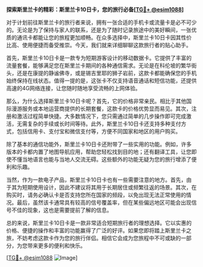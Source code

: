 **探索斯里兰卡的精彩：斯里兰卡10日卡，您的旅行必备[[TG💪+ @esim1088](https://t.me/s/esim1088)]**

对于计划前往斯里兰卡的旅行者来说，拥有一张合适的手机卡或流量卡是必不可少的。无论是为了保持与家人的联系，还是为了随时记录旅途中的美好瞬间，一张优质的通讯卡都能让您的旅程更加顺畅。在众多选择中，斯里兰卡10日卡因其性价比高、使用便捷而备受推崇。今天，我们就来详细聊聊这款旅行者的贴心助手。

首先，斯里兰卡10日卡是一款专为短期游客设计的移动数据卡。它提供了丰富的流量套餐，能够满足您在斯里兰卡期间的各种通信需求。无论是在科伦坡的繁华街头，还是在康提的静谧佛寺，或是锡吉里耶的狮子岩前，这款卡都能确保您的手机始终保持在线状态。值得一提的是，这张卡不仅支持语音通话和短信功能，还提供高速的4G网络连接，让您随时随地享受流畅的上网体验。

那么，为什么选择斯里兰卡10日卡呢？首先，它的价格非常亲民。相比于其他国际漫游服务或本地运营商提供的长期套餐，这款卡的价格优势显而易见。其次，注册和激活过程简单快捷。大多数情况下，您只需通过简单的几步操作即可完成激活，无需复杂的手续或长时间等待。此外，斯里兰卡10日卡还支持多种支付方式，包括信用卡、支付宝和微信支付等，方便不同国家和地区的用户购买。

除了基本的通信功能外，斯里兰卡10日卡还附带了一些实用的功能。例如，许多版本的卡都内置了地图导航应用，帮助您轻松找到目的地；还有翻译工具，让您即使不懂当地语言也能与当地人交流无碍。这些额外的功能无疑为您的旅行增添了便利和乐趣。

当然，作为一款电子产品，斯里兰卡10日卡也有一些需要注意的地方。首先，由于其为短期使用设计，因此不建议将其用于长期居住或频繁往返的场景。其次，在购买时，请务必确认卡是否支持您所在国家的频段，以免出现无法正常使用的情况。最后，虽然该卡通常具有较高的信号覆盖率，但在某些偏远地区可能会出现信号不佳的现象，这也是需要提前了解的信息。

总的来说，斯里兰卡10日卡是一款非常适合短期旅行者的理想选择。它以实惠的价格、便捷的操作和丰富的功能赢得了广泛的好评。如果您即将踏上斯里兰卡之旅，不妨考虑这款卡作为您的旅行伴侣。相信它会成为您旅程中不可或缺的一部分，为您带来更多的便利和快乐。

[[TG💪+ @esim1088](https://t.me/s/esim1088) ![Image](https://i.postimg.cc/4NQfJmqS/Snipaste-2025-05-13-00-14-12.png)]